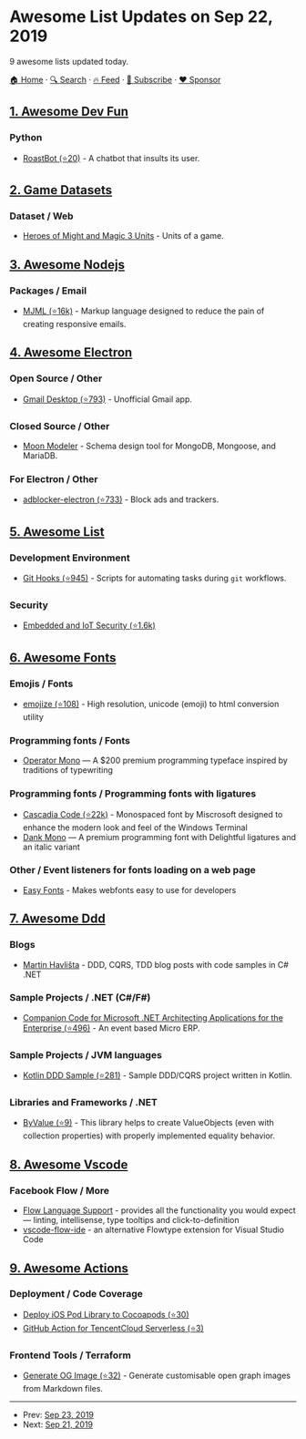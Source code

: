 # Awesome List Updates on Sep 22, 2019

9 awesome lists updated today.

[🏠 Home](/README.md) · [🔍 Search](https://www.trackawesomelist.com/search/) · [🔥 Feed](https://www.trackawesomelist.com/rss.xml) · [📮 Subscribe](https://trackawesomelist.us17.list-manage.com/subscribe?u=d2f0117aa829c83a63ec63c2f&id=36a103854c) · [❤️  Sponsor](https://github.com/sponsors/theowenyoung)



## [1. Awesome Dev Fun](/content/mislavcimpersak/awesome-dev-fun/README.md)

### Python

*   [RoastBot (⭐20)](https://github.com/Tylersuard/RoastBot) - A chatbot that insults its user.

## [2. Game Datasets](/content/leomaurodesenv/game-datasets/README.md)

### Dataset / Web

*   [Heroes of Might and Magic 3 Units](https://www.kaggle.com/daynearthur/heroes-of-might-and-magic-3-units) - Units of a game.

## [3. Awesome Nodejs](/content/sindresorhus/awesome-nodejs/README.md)

### Packages / Email

*   [MJML (⭐16k)](https://github.com/mjmlio/mjml) - Markup language designed to reduce the pain of creating responsive emails.

## [4. Awesome Electron](/content/sindresorhus/awesome-electron/README.md)

### Open Source / Other

*   [Gmail Desktop (⭐793)](https://github.com/timche/gmail-desktop) - Unofficial Gmail app.

### Closed Source / Other

*   [Moon Modeler](https://datensen.com) - Schema design tool for MongoDB, Mongoose, and MariaDB.

### For Electron / Other

*   [adblocker-electron (⭐733)](https://github.com/cliqz-oss/adblocker/tree/master/packages/adblocker-electron) - Block ads and trackers.

## [5. Awesome List](/content/sindresorhus/awesome/README.md)

### Development Environment

*   [Git Hooks (⭐945)](https://github.com/compscilauren/awesome-git-hooks#readme) - Scripts for automating tasks during `git` workflows.

### Security

*   [Embedded and IoT Security (⭐1.6k)](https://github.com/fkie-cad/awesome-embedded-and-iot-security#readme)

## [6. Awesome Fonts](/content/brabadu/awesome-fonts/README.md)

### Emojis / Fonts

*   [emojize (⭐108)](https://github.com/ded/emojize) - High resolution, unicode (emoji) to html conversion utility

### Programming fonts / Fonts

*   [Operator Mono](https://www.typography.com/fonts/operator/styles/) — A $200 premium programming typeface inspired by traditions of typewriting

### Programming fonts / Programming fonts with ligatures

*   [Cascadia Code (⭐22k)](https://github.com/microsoft/cascadia-code) - Monospaced font by Miscrosoft designed to enhance the modern look and feel of the Windows Terminal
*   [Dank Mono](https://dank.sh/) — A premium programming font with Delightful ligatures and an italic variant

### Other / Event listeners for fonts loading on a web page

*   [Easy Fonts](https://pagecdn.com/lib/easyfonts) - Makes webfonts easy to use for developers

## [7. Awesome Ddd](/content/heynickc/awesome-ddd/README.md)

### Blogs

*   [Martin Havlišta](https://xhafan.com/blog/) - DDD, CQRS, TDD blog posts with code samples in C# .NET

### Sample Projects / .NET (C#/F#)

*   [Companion Code for Microsoft .NET Architecting Applications for the Enterprise (⭐496)](https://github.com/mastreeno/Merp) - An event based Micro ERP.

### Sample Projects / JVM languages

*   [Kotlin DDD Sample (⭐281)](https://github.com/fabriciorissetto/kotlin-ddd-sample) - Sample DDD/CQRS project written in Kotlin.

### Libraries and Frameworks / .NET

*   [ByValue (⭐9)](https://github.com/sm-g/ByValue) - This library helps to create ValueObjects (even with collection properties) with properly implemented equality behavior.

## [8. Awesome Vscode](/content/viatsko/awesome-vscode/README.md)

### Facebook Flow / More

*   [Flow Language Support](https://marketplace.visualstudio.com/items?itemName=flowtype.flow-for-vscode) - provides all the functionality you would expect — linting, intellisense, type tooltips and click-to-definition
*   [vscode-flow-ide](https://marketplace.visualstudio.com/items?itemName=gcazaciuc.vscode-flow-ide) - an alternative Flowtype extension for Visual Studio Code

## [9. Awesome Actions](/content/sdras/awesome-actions/README.md)

### Deployment / Code Coverage

*   [Deploy iOS Pod Library to Cocoapods (⭐30)](https://github.com/michaelhenry/deploy-to-cocoapods-github-action)
*   [GitHub Action for TencentCloud Serverless (⭐3)](https://github.com/Juliiii/action-scf)

### Frontend Tools / Terraform

*   [Generate OG Image (⭐32)](https://github.com/BoyWithSilverWings/generate-og-image) - Generate customisable open graph images from Markdown files.

---

- Prev: [Sep 23, 2019](/content/2019/09/23/README.md)
- Next: [Sep 21, 2019](/content/2019/09/21/README.md)